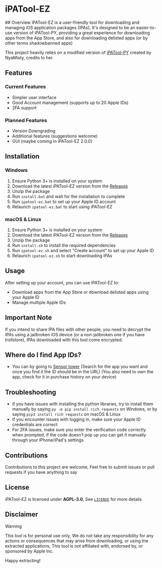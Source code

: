 # iPATool-EZ
<meta name="google-site-verification" content="GMkUG5O_u4Zqrgt88wh2I-YKM4kX3nc2Py_FIVyQdDI" />
## Overview
iPATool-EZ is a user-friendly tool for downloading and managing iOS application packages (IPAs), It's designed to be an easier-to-use version of iPATool-PY, providing a great experience for downloading apps from the App Store, and also for downloading delisted apps (or by other terms shadowbanned apps)

This project heavily relies on a modified version of [iPATool-PY](https://github.com/NyaMisty/ipatool-py) created by NyaMisty, credits to her.

## Features

### Current Features
- Simpler user interface
- Good Account management (supports up to 20 Apple IDs)
- 2FA support

### Planned Features
- Version Downgrading
- Additional features (suggestions welcome)
- GUI (maybe coming in iPATool-EZ 2.0.0)

## Installation

### Windows
1. Ensure Python 3+ is installed on your system
2. Download the latest iPATool-EZ version from the [Releases](https://github.com/1Emilis1/iPATool-EZ/releases)
3. Unzip the package
4. Run `install.bat` and wait for the installation to complete
5. Run `ipatool-ez.bat` to set up your Apple ID account
6. Relaunch `ipatool-ez.bat` to start using iPATool-EZ

### macOS & Linux
1. Ensure Python 3+ is installed on your system
2. Download the latest iPATool-EZ version from the [Releases](https://github.com/1Emilis1/iPATool-EZ/releases)
3. Unzip the package
4. Run `install.sh` to install the required dependencies
5. Run `ipatool-ez.sh` and select "Create account" to set up your Apple ID
6. Relaunch `ipatool-ez.sh` to start downloading IPAs

## Usage
After setting up your account, you can use iPATool-EZ to:
- Download apps from the App Store or download delisted apps using your Apple ID
- Manage multiple Apple IDs

## Important Note
If you intend to share IPA files with other people, you need to decrypt the IPAs using a jailbroken iOS device (or a non-jailbroken one if you have trollstore), IPAs downloaded with this tool come encrypted.

## Where do I find App IDs?
- You can by going to [Sensor tower](https://app.sensortower.com/) (Search for the app you want and once you find it the ID should be in the URL) (You also need to own the app, check for it in purchase history on your device)

## Troubleshooting
- if you have issues with installing the python libraries, try to install them manually by saying `py -m pip install rich requests` on Windows, or by saying `pip3 install rich requests` on macOS & Linux
- If you encounter issues with logging in, make sure your Apple ID credentials are correct
- For 2FA issues, make sure you enter the verification code correctly when prompted, if the code doesn’t pop up you can get it manually through your iPhone/iPad's settings

## Contributions
Contributions to this project are welcome, Feel free to submit issues or pull requests if you have anything to say

## License
iPATool-EZ is licensed under **AGPL-3.0**, See [`LICENSE`](LICENSE) for more details

## Disclaimer
>[!WARNING]
> This tool is for personal use only, We do not take any responsibility for any actions or consequences that may arise from downloading, or using the extracted applications, This tool is not affiliated with, endorsed by, or sponsored by Apple Inc.

Happy extracting!
